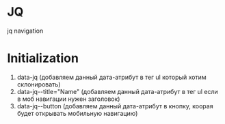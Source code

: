 # JQ
jq navigation

# Initialization

1) data-jq (добавляем данный дата-атрибут в тег ul который хотим склонировать)
2) data-jq--title="Name" (добавляем данный дата-атрибут в тег ul если в моб навигации нужен заголовок)
3) data-jq--button (добавляем данный дата-атрибут в кнопку, коорая будет открывать мобильную навигацию)